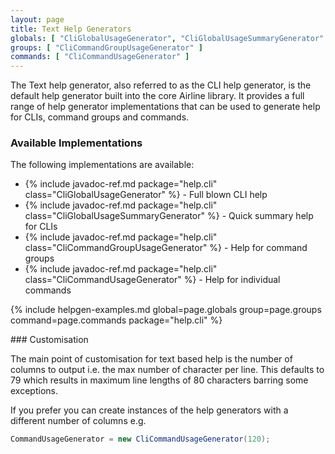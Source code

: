 ```yaml
---
layout: page
title: Text Help Generators
globals: [ "CliGlobalUsageGenerator", "CliGlobalUsageSummaryGenerator" ]
groups: [ "CliCommandGroupUsageGenerator" ]
commands: [ "CliCommandUsageGenerator" ]
---
```


The Text help generator, also referred to as the CLI help generator, is the default help generator built into the core Airline library.  It provides a full range of help generator implementations that can be used to generate help for CLIs, command groups and commands.

### Available Implementations

The following implementations are available:

- {% include javadoc-ref.md package="help.cli" class="CliGlobalUsageGenerator" %} - Full blown CLI help
- {% include javadoc-ref.md package="help.cli" class="CliGlobalUsageSummaryGenerator" %} - Quick summary help for CLIs
- {% include javadoc-ref.md package="help.cli" class="CliCommandGroupUsageGenerator" %} - Help for command groups
- {% include javadoc-ref.md package="help.cli" class="CliCommandUsageGenerator" %} - Help for individual commands 

{% include helpgen-examples.md global=page.globals group=page.groups command=page.commands package="help.cli" %}

### Customisation

The main point of customisation for text based help is the number of columns to output i.e. the max number of character per line.  This defaults to 79 which results in maximum line lengths of 80 characters barring some exceptions.

If you prefer you can create instances of the help generators with a different number of columns e.g.

```java
CommandUsageGenerator = new CliCommandUsageGenerator(120);
```
